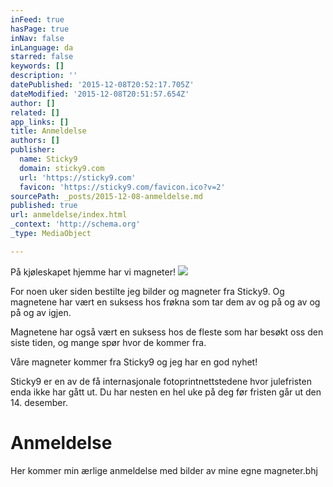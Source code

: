 ```yaml
---
inFeed: true
hasPage: true
inNav: false
inLanguage: da
starred: false
keywords: []
description: ''
datePublished: '2015-12-08T20:52:17.705Z'
dateModified: '2015-12-08T20:51:57.654Z'
author: []
related: []
app_links: []
title: Anmeldelse
authors: []
publisher:
  name: Sticky9
  domain: sticky9.com
  url: 'https://sticky9.com'
  favicon: 'https://sticky9.com/favicon.ico?v=2'
sourcePath: _posts/2015-12-08-anmeldelse.md
published: true
url: anmeldelse/index.html
_context: 'http://schema.org'
_type: MediaObject

---
```

På kjøleskapet hjemme har vi magneter! ![](https://the-grid-user-content.s3-us-west-2.amazonaws.com/bbf7f525-e0ff-4f70-ae2e-1247434f0d0f.jpg)

For noen uker siden bestilte jeg bilder og magneter fra Sticky9\. Og magnetene har vært en suksess hos frøkna som tar dem av og på og av og på og av igjen. 

Magnetene har også vært en suksess hos de fleste som har besøkt oss den siste tiden, og mange spør hvor de kommer fra. 

Våre magneter kommer fra Sticky9 og jeg har en god nyhet!

Sticky9 er en av de få internasjonale fotoprintnettstedene hvor julefristen enda ikke har gått ut. Du har nesten en hel uke på deg før fristen går ut den 14\. desember.

# Anmeldelse

Her kommer min ærlige anmeldelse med bilder av mine egne magneter.bhj